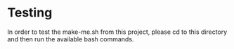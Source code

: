 # Testing

In order to test the make-me.sh from this project, please cd to this directory and then run the available bash commands.